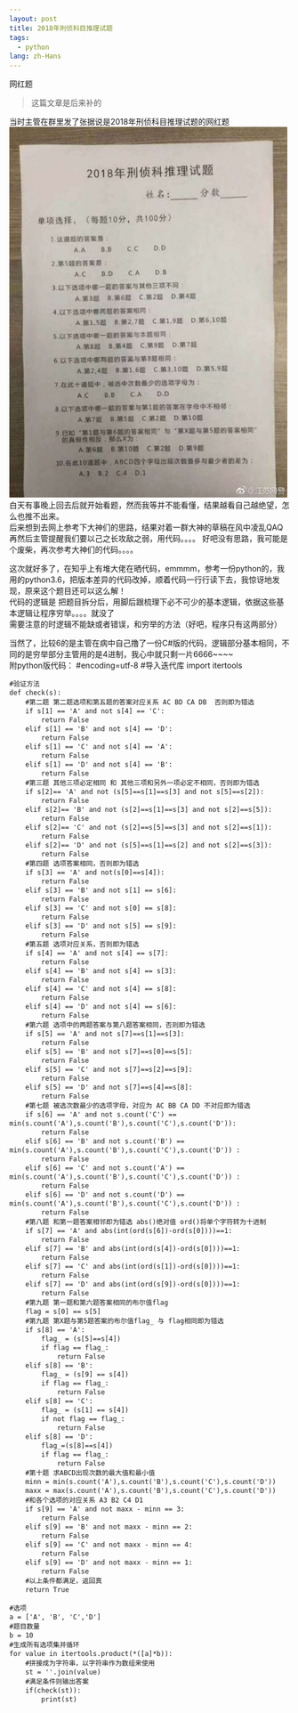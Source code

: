 ```yaml
---
layout: post
title: 2018年刑侦科目推理试题
tags:
  - python
lang: zh-Hans
---
```


网红题

<!--more-->


> 这篇文章是后来补的  

当时主管在群里发了张据说是2018年刑侦科目推理试题的网红题  
![](https://raw.githubusercontent.com/chen866/chen866.github.io/master/assets/images/2018-03-18-1.png)  
白天有事晚上回去后就开始看题，然而我等并不能看懂，结果越看自己越绝望，怎么也推不出来。  
后来想到去网上参考下大神们的思路，结果对着一群大神的草稿在风中凌乱QAQ
再然后主管提醒我们要以己之长攻敌之弱，用代码。。。。
好吧没有思路，我可能是个废柴，再次参考大神们的代码。。。。  
  
这次就好多了，在知乎上有堆大佬在晒代码，emmmm，参考一份python的，我用的python3.6，把版本差异的代码改掉，顺着代码一行行读下去，我惊讶地发现，原来这个题目还可以这么解！  
代码的逻辑是
把题目拆分后，用脚后跟梳理下必不可少的基本逻辑，依据这些基本逻辑让程序穷举。。。。就没了  
需要注意的时逻辑不能缺或者错误，和穷举的方法（好吧，程序只有这两部分）  
  
当然了，比较6的是主管在病中自己撸了一份C#版的代码，逻辑部分基本相同，不同的是穷举部分主管用的是4进制，我心中就只剩一片6666~~~~  
附python版代码：
    #encoding=utf-8
    #导入迭代库
    import itertools

    #验证方法
    def check(s):
        #第二题 第二题选项和第五题的答案对应关系 AC BD CA DB  否则即为错选
        if s[1] == 'A' and not s[4] == 'C':
            return False
        elif s[1] == 'B' and not s[4] == 'D':
            return False
        elif s[1] == 'C' and not s[4] == 'A':
            return False
        elif s[1] == 'D' and not s[4] == 'B':
            return False
        #第三题 其他三项必定相同 和 其他三项和另外一项必定不相同，否则即为错选
        if s[2]== 'A' and not (s[5]==s[1]==s[3] and not s[5]==s[2]):
            return False
        elif s[2]== 'B' and not (s[2]==s[1]==s[3] and not s[2]==s[5]):
            return False
        elif s[2]== 'C' and not (s[2]==s[5]==s[3] and not s[2]==s[1]):
            return False
        elif s[2]== 'D' and not (s[5]==s[1]==s[2] and not s[2]==s[3]):
            return False
        #第四题 选项答案相同，否则即为错选
        if s[3] == 'A' and not(s[0]==s[4]):
            return False
        elif s[3] == 'B' and not s[1] == s[6]:
            return False
        elif s[3] == 'C' and not s[0] == s[8]:
            return False
        elif s[3] == 'D' and not s[5] == s[9]:
            return False
        #第五题 选项对应关系，否则即为错选
        if s[4] == 'A' and not s[4] == s[7]:
            return False
        elif s[4] == 'B' and not s[4] == s[3]:
            return False
        elif s[4] == 'C' and not s[4] == s[8]:
            return False
        elif s[4] == 'D' and not s[4] == s[6]:
            return False
        #第六题 选项中的两题答案与第八题答案相同，否则即为错选
        if s[5] == 'A' and not s[7]==s[1]==s[3]:
            return False
        elif s[5] == 'B' and not s[7]==s[0]==s[5]:
            return False
        elif s[5] == 'C' and not s[7]==s[2]==s[9]:
            return False
        elif s[5] == 'D' and not s[7]==s[4]==s[8]:
            return False
        #第七题 被选次数最少的选项字母，对应为 AC BB CA DD 不对应即为错选
        if s[6] == 'A' and not s.count('C') == min(s.count('A'),s.count('B'),s.count('C'),s.count('D')):
            return False
        elif s[6] == 'B' and not s.count('B') == min(s.count('A'),s.count('B'),s.count('C'),s.count('D')) :
            return False
        elif s[6] == 'C' and not s.count('A') == min(s.count('A'),s.count('B'),s.count('C'),s.count('D')) :
            return False
        elif s[6] == 'D' and not s.count('D') == min(s.count('A'),s.count('B'),s.count('C'),s.count('D')) :
            return False
        #第八题 和第一题答案相邻即为错选 abs()绝对值 ord()将单个字符转为十进制 
        if s[7] == 'A' and abs(int(ord(s[6])-ord(s[0])))==1:
            return False
        elif s[7] == 'B' and abs(int(ord(s[4])-ord(s[0])))==1:
            return False
        elif s[7] == 'C' and abs(int(ord(s[1])-ord(s[0])))==1:
            return False
        elif s[7] == 'D' and abs(int(ord(s[9])-ord(s[0])))==1:
            return False
        #第九题 第一题和第六题答案相同的布尔值flag
        flag = s[0] == s[5]
        #第九题 第X题与第5题答案的布尔值flag_ 与 flag相同即为错选
        if s[8] == 'A':
            flag_ = (s[5]==s[4])
            if flag == flag_:
                return False
        elif s[8] == 'B':
            flag_ = (s[9] == s[4])
            if flag == flag_:
                return False
        elif s[8] == 'C':
            flag_ = (s[1] == s[4])
            if not flag == flag_:
                return False
        elif s[8] == 'D':
            flag_=(s[8]==s[4])
            if flag == flag_:
                return False
        #第十题 求ABCD出现次数的最大值和最小值
        minn = min(s.count('A'),s.count('B'),s.count('C'),s.count('D'))
        maxx = max(s.count('A'),s.count('B'),s.count('C'),s.count('D'))
        #和各个选项的对应关系 A3 B2 C4 D1
        if s[9] == 'A' and not maxx - minn == 3:
            return False
        elif s[9] == 'B' and not maxx - minn == 2:
            return False
        elif s[9] == 'C' and not maxx - minn == 4:
            return False
        elif s[9] == 'D' and not maxx - minn == 1:
            return False
        #以上条件都满足，返回真
        return True

    #选项
    a = ['A', 'B', 'C','D']
    #题目数量
    b = 10
    #生成所有选项集并循环
    for value in itertools.product(*([a]*b)):
        #拼接成为字符串，以字符串作为数组来使用
        st = ''.join(value)
        #满足条件则输出答案
        if(check(st)):
            print(st)